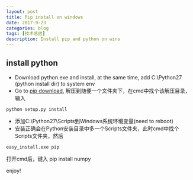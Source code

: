 ```yaml
---
layout: post
title: Pip install on windows
date: 2017-9-23
categories: blog
tags: [技术总结]
description: Install pip and python on wins
---
```


## install python

- Download python.exe and install, at the same time, add C:\Python27 (python install dir) to system env
- Go to [pip download](https://pypi.python.org/pypi/pip#downloads), 解压到随便一个文件夹下，在cmd中找个该解压目录，输入

```
python setup.py install
```

- 添加C:\Python27\Scripts到Windows系统环境变量(need to reboot)
- 安装正确会在Python安装目录中多一个Scripts文件夹，此时cmd中找个Scripts文件夹，然后

```
easy_install.exe pip
```

打开cmd后，键入 pip install numpy

enjoy!
